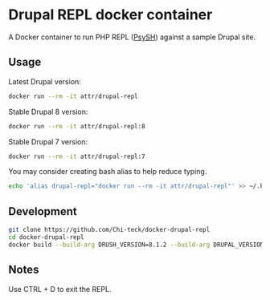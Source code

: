 # Drupal REPL docker container

A Docker container to run PHP REPL ([PsySH](http://psysh.org/)) against a sample Drupal site.

## Usage

Latest Drupal version:
```bash
docker run --rm -it attr/drupal-repl
```

Stable Drupal 8 version:
```bash
docker run --rm -it attr/drupal-repl:8
```

Stable Drupal 7 version:
```bash
docker run --rm -it attr/drupal-repl:7
```

You may consider creating bash alias to help reduce typing.
```bash
echo 'alias drupal-repl="docker run --rm -it attr/drupal-repl"' >> ~/.bashrc
```

## Development
```bash
git clone https://github.com/Chi-teck/docker-drupal-repl
cd docker-drupal-repl
docker build --build-arg DRUSH_VERSION=8.1.2 --build-arg DRUPAL_VERSION=8 -t my/drupal-repl:8 .
```

## Notes
Use CTRL + D to exit the REPL.
